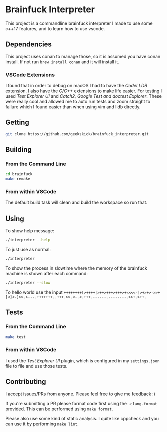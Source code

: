 # Brainfuck Interpreter
This project is a commandline brainfuck interpreter I made to use some c++17 features, and to learn how to use vscode.

## Dependencies
This project uses conan to manage those, so it is assumed you have conan install. If not run `brew install conan` and it will install it.

### VSCode Extensions

I found that in order to debug on macOS I had to have the _CodeLLDB_ extension. I also have the _C/C++_ extensions to make life easier. For testing I used _Test Explorer UI_ and _Catch2, Google Test and doctest Explorer_. These were really cool and allowed me to auto run tests and zoom straight to failure which I found easier than when using vim and lldb directly.

## Getting
```bash
git clone https://github.com/geekskick/brainfuck_interpreter.git
```

## Building

### From the Command Line
```bash
cd brainfuck
make remake
```

### From within VSCode
The default build task will clean and build the workspace so run that. 

## Using
To show help message:
```bash
./interpreter --help
```
To just use as normal:
```bash
./interpreter
```
To show the process in slowtime where the memory of the brainfuck machine is shown after each command:
```bash
./interpreter --slow
```
To hello world use the input `++++++++[>++++[>++>+++>+++>+<<<<-]>+>+>->>+[<]<-]>>.>---.+++++++..+++.>>.<-.<.+++.------.--------.>>+.>++.` 
## Tests

### From the Command Line
```bash
make test
```

### From within  VSCode
I used the _Test Explorer UI_ plugin, which is configured in my `settings.json` file to file and use those tests.

## Contributing
I accept issues/PRs from anyone. Please feel free to give me feedback :) 

If you're submitting a PR please format code first using the `.clang-format` provided. This can be performed using `make format`. 

Please also use some kind of static analysis. I quite like cppcheck and you can use it by performing `make lint`.